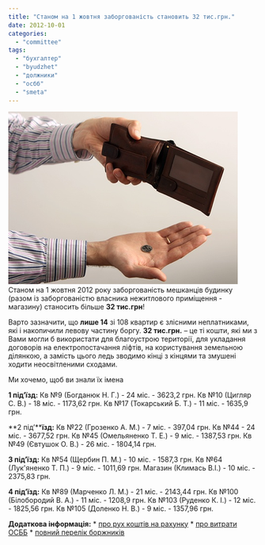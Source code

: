 ```yaml
---
title: "Станом на 1 жовтня заборгованість становить 32 тис.грн."
date: 2012-10-01
categories: 
  - "committee"
tags: 
  - "бухгалтер"
  - "byudzhet"
  - "должники"
  - "осбб"
  - "smeta"
---
```


[![](/wp-content/uploads/2012/10/zadoljenost.jpg)](/wp-content/uploads/2012/10/zadoljenost.jpg)Станом на 1 жовтня 2012 року заборгованість мешканців будинку (разом із заборгованістю власника нежитлового приміщення - магазину) станосить більше **32 тис.грн**!

Варто зазначити, що **лише 14** зі 108 квартир є злісними неплатниками, які і накопичили левову частину боргу. **32 тис.грн.** – це ті кошти, які ми з Вами могли б використати для благоустрою території, для укладання договорів на електропостачання ліфтів, на користування земельною ділянкою, а замість цього ледь зводимо кінці з кінцями та змушені ходити неосвітленими сходами.

Ми хочемо, щоб ви знали їх імена

**1 під’їзд:** Кв №9 (Богданюк Н. Г.) - 24 міс. - 3623,2 грн. Кв №10 (Цигляр С. В.) - 18 міс. - 1173,62 грн. Кв №17 (Токарський Б. Т.) - 11 міс. - 1635,9 грн.

**2 під’****їзд:** Кв №22 (Грозенко А. М.) - 7 міс. - 397,04 грн. Кв №44 - 24 міс. - 3677,52 грн. Кв №45 (Омельяненко Т. Е.) - 9 міс. - 1387,53 грн. Кв №49 (Євтушок О. В.) - 26 міс. - 1804,14 грн.

**3 під’їзд:** Кв №54 (Щербин П. М.) - 10 міс. - 1587,3 грн. Кв №64 (Лук'яненко Т. П.) - 9 міс. - 1011,69 грн. Магазин (Климась В.І.) - 10 міс. - 2375,83 грн.

**4 під’їзд:** Кв №89 (Марченко Л. М.) - 21 міс. - 2143,44 грн. Кв №100 (Білобородий В. А.) - 11 міс. - 1208,9 грн. Кв №103 (Руденко К. І.) - 12 міс. - 1825,56 грн. Кв №105 (Доленко Н. В.) - 9 міс. - 1357,96 грн.

**Додаткова інформація:** \* [про рух коштів на рахунку](http://shevchenko4a.brovary.org/buhgalteriya-osbb/) \* [про витрати ОСББ](http://shevchenko4a.brovary.org/buhgalteriya-osbb/rashody-osbb/) \* [повний перелік боржників](http://shevchenko4a.brovary.org/buhgalteriya-osbb/dolzhniki-osbb/)
